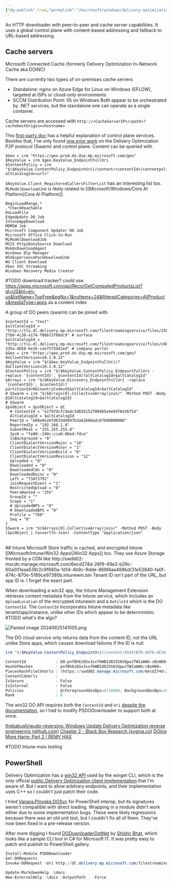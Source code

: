 ```yaml
---
{"dg-publish":true,"permalink":"/microsoft/windows/delivery-optimization/","updated":"2024-06-25T14:28:02.210+10:00"}
---
```


An HTTP downloader with peer-to-peer and cache server capabilities. It uses a global control plane with content-based addressing and fallback to URL-based addressing.

## Cache servers
Microsoft Connected Cache (formerly Delivery Optimization In-Network Cache aka DOINC) 

There are currently two types of on-premises cache servers
* Standalone: nginx on Azure Edge for Linux on Windows (EFLOW), targeted at ISPs or cloud-only environments
* SCCM Distribution Point: IIS on Windows
Both appear to be orchestrated by .NET services, but the standalone one can operate as a single container.

Cache servers are accessed with
`http://<CacheServerIP>/<path>?cacheHostOrigin=<hostname>`

This [first-party doc](https://learn.microsoft.com/en-us/windows/deployment/do/delivery-optimization-workflow#delivery-optimization-service-endpoint-and-data-information) has a helpful explanation of control plane services. Besides that, I've only found [one prior work](https://remyhax.xyz/posts/do-harm/) on the Delivery Optimization P2P protocol (Swarm) and control plane. Content can be queried with

```pwsh
$Geo = irm "https://geo.prod.do.dsp.mp.microsoft.com/geo"
$KeyValue = irm $geo.KeyValue_EndpointFullUri
$ContentPolicy = irm "$($KeyValue.ContentPolicy_EndpointUri)/content/<contentId>/contentpolicy?altCatalogId=<url>"
```

`$KeyValue.Client_RegisteredCallersFilterList` has an interesting list too. `MLModelDownloadJob` is likely related to [[Microsoft/Windows/Core AI Platform\|Core AI Platform]].

```
BeginLoadRange.*
.*CheckReachable
DoLoadFile
EdgeUpdate DO Job
IntuneAppDownload
MDMSW Job
Microsoft Component Updater DO Job
Microsoft Office Click-to-Run
MLModelDownloadJob
MSIX HttpsDataSource Download
Msk8sDownloadAgent
Windows Dlp Manager
WSXExperiencePackDownloadJob
WU Client Download
Xbox XVC Streaming
Windows Recovery Media Creator
```

#TODO download tracker? could use https://apps.microsoft.com/api/Reco/GetComputedProductsList?gl=US&hl=en-us&listName=TopFree&pgNo=1&noItems=24&filteredCategories=AllProducts&mediaType=apps as a content index

A group of DO peers (swarm) can be joined with

```
$contentId = "test"
$altCatalogId = "http://tlu.dl.delivery.mp.microsoft.com/filestreamingservice/files/25058c77-27b0-4c38-a174-f86b72f86dc9" # surface
$altCatalogId = "http://tlu.dl.delivery.mp.microsoft.com/filestreamingservice/files/c6b8cf6e-335a-4658-be1b-cae7575dd1ed" # company portal
$Geo = irm "https://geo.prod.do.dsp.mp.microsoft.com/geo?doClientVersion=10.1.0.12"
$KeyValue = irm "$($Geo.KeyValue_EndpointFullUri)?doClientVersion=10.1.0.12"
$ContentPolicy = irm "$($KeyValue.ContentPolicy_EndpointFullUri -replace '{contentId}', $contentId)?altCatalogId=$altCatalogId"
$Arrays = irm "$($KeyValue.Discovery_EndpointFullUri -replace '{contentId}', $contentId)?partitionId=0&CountryCode=US&altCatalogId=$altCatalogId"
# $Swarm = irm "$($Arrays[0].CollectiveArray)join/" -Method POST -Body @{AltCatalogId=$altCatalogId}
# $Swarm
$psObject = $psObject = @{
  # ContentId = "e2797dcfc9adc3d026152f00465e4e04f643675d"
  AltCatalogId = $altCatalogId
  PeerId = "e08e8e26fd833d4097b3a62b66adc67b00000000"
  ReportedIp = "192.168.1.8"
  SubnetMask = "255.255.255.0"
  Ipv6 = "fe80::240c:cca8:88ed:fdce"
  IsBackground = "0"
  ClientDialectVersionMajor = "10"
  ClientDialectVersionMinor = "1"
  ClientDialectVersionBuild = "0"
  ClientDialectVersionRevision = "12"
  Uploaded = "0"
  Downloaded = "0"
  DownloadedCdn = "0"
  DownloadedDoinc = "0"
  Left = "73473792"
  JoinRequestEvent = "1"
  RestrictedUpload = "0"
  PeersWanted = "255"
  GroupId = ""
  Scope = "1"
  # UploadedBPS = "0"
  # DownloadedBPS = "0"
  Profile = "768"
  Seq = "0"
}
$Swarm = irm "$($Arrays[0].CollectiveArray)join/" -Method POST -Body ($psObject | ConvertTo-Json) -ContentType "application/json"

```
<br>
## Intune
Microsoft Store traffic is cached, and encrypted Intune [[Microsoft/Intune/Win32 Apps\|Win32 Apps]] too. They use Azure Storage fronted by a CDN like http://swdd02-mscdn.manage.microsoft.com/6ecd274d-26f9-49e2-b29c-60a001eaa538/2c9f680a-1d14-4b9c-9dde-868f4aa488bd/31e53840-fa0f-474c-870e-5169ce97380b.intunewin.bin
Tenant ID isn't part of the URL, but app ID is. I forget the exact part.

When downloading a win32 app, the Intune Management Extension retrieves content metadata from the Intune service, which includes an `UploadLocation` of the encrypted intunewin and a `DoFileId` which is the DO `ContentId`. The `ContentId` incorporates Intune metadata like tenant/app/instance, unlike other IDs which appear to be deterministic. #TODO what's the algo?

![Pasted image 20240625141005.png](/img/user/Uploads/Pasted%20image%2020240625141005.png)

The DO cloud service only returns data from the content ID, not the URL unlike Store apps, which causes download failures if the ID is null.
```powershell
irm "$($KeyValue.ContentPolicy_EndpointUri)/content/501FCB7D-A970-4E34-A753-4B48FE5D8BEF_6ecd274d-26f9-49e2-b29c-60a001eaa538_03f2334f-03e3-43c8-9db5-24d8979ebafd_fade6ecb-833a-4664-9794-c873ac4734ef-intunewin-bin_a91660a8-1dde-485b-98fa-514e6616d515_1/contentpolicy"

ContentId             : DO-pnfBh6zEGx3sxf6WBId825S6VQpwJTWIaAWU-cBsHD0=
HashOfHashes          : pnfBh6zEGx3sxf6WBId825S6VQpwJTWIaAWU/cBsHD0=
PiecesHashFileCdnUrls : {https://swdd02.manage.microsoft.com/6ecd274d-26f9-49e2-b29c-60a001eaa538/03f2334f-03e3-43c8-9db5-24d8979ebafd/fade6ecb-833a-4664-9794-c873ac4734ef.intunewin.bin.phf}
ContentCdnUrls        : 
IsSecure              : False
IsInternal            : False
Policies              : @{ForegroundQosBps=6710886; BackgroundQosBps=2621440; MaxCacheAgeSecs=86400; ExpireAtSecsSinceEpoch=; DownloadToExpire=86400}
Rank                  : 0
```

The win32 DO API requires both the `ContentId` and `Uri` [despite the documentation](https://learn.microsoft.com/en-us/windows/win32/api/deliveryoptimization/ne-deliveryoptimization-dodownloadproperty#:~:text=required%20only%20if%20DODownloadProperty_ContentId%20isn%27t%20provided), so I had to modify PSDODownloader to support both at once.

[thebabush/wudo-reversing: Windows Update Delivery Optimization reverse engineernig (github.com)](https://github.com/thebabush/wudo-reversing/tree/main)
[Chapter 2 - Black Box Research (sygnia.co)](https://www.sygnia.co/blog/chapter-2-black-box-research/)
[DOing More Harm: Part 2 | REMY HAX](https://remyhax.xyz/posts/do-more-harm/)

#TODO Intune msix testing
## PowerShell
Delivery Optimization has a [win32 API](https://learn.microsoft.com/en-us/windows/win32/api/deliveryoptimization/) used by the winget CLI, which is the only official [public Delivery Optimization client implementation](https://github.com/microsoft/winget-cli/blob/master/src/AppInstallerCommonCore/DODownloader.cpp) that I'm aware of. But I want to allow arbitrary endpoints, and their implementation uses C++ so I couldn't just patch their code.

I tried [Vanara.PInvoke.DOSvc](https://www.nuget.org/packages/Vanara.PInvoke.DOSvc/) for PowerShell interop, but its signatures weren't compatible with direct loading. Wrapping in a module didn't work either due to some implementation bugs. These were likely regressions because there was an old unit test, but I couldn't fix all of them. They've now been fixed in a pre-release version.

After more digging I found [DODownloaderDotNet](https://github.com/shishirb-MSFT/DODownloaderDotNet) by [Shishir Bhat](https://github.com/shishirb-MSFT), which looks like a sample CLI tool in C# for Microsoft IT. It was pretty easy to patch and publish to PowerShell gallery.

```powershell
Install-Module PSDODownloader
Get-DORequests
Invoke-DORequest -Uri http://dl.delivery.mp.microsoft.com/filestreamingservice/files/52fa8751-747d-479d-8f22-e32730cc0eb1 -OutFile download.exe
```


```powershell
Update-MarkdownHelp .\docs
New-ExternalHelp .\docs -OutputPath . -Force
```